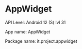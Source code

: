 # AppWidget

API Level: Android 12 (S) lvl 31

App name: AppWidget

Package name: it.project.appwidget
